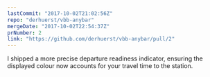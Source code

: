```yaml
---
lastCommit: "2017-10-02T21:02:56Z"
repo: "derhuerst/vbb-anybar"
mergeDate: "2017-10-02T22:54:37Z"
prNumber: 2
link: "https://github.com/derhuerst/vbb-anybar/pull/2"
---
```


I shipped a more precise departure readiness indicator, ensuring the displayed colour now accounts for your travel time to the station.